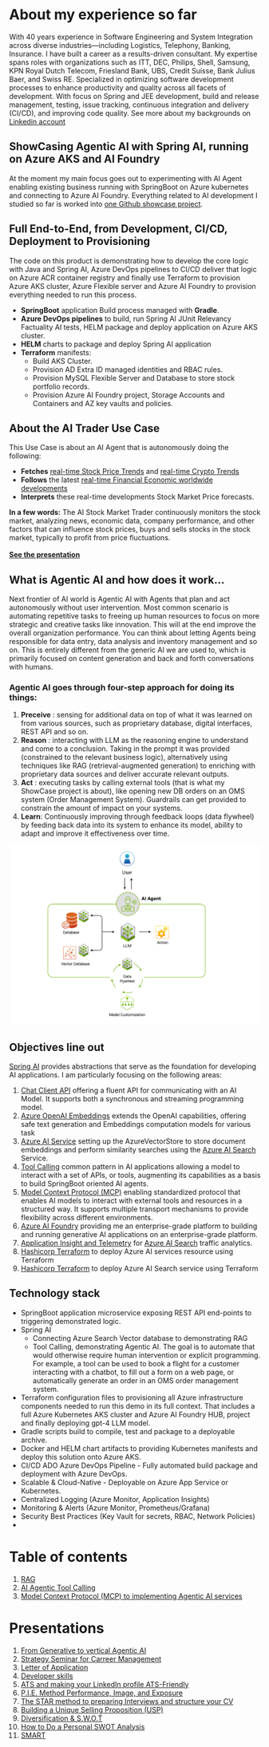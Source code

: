 # About my experience so far
With 40 years experience in Software Engineering and System Integration across diverse industries—including Logistics, Telephony, Banking, Insurance. I have built a career as a results-driven consultant. My expertise spans roles with organizations such as ITT, DEC, Philips, Shell, Samsung, KPN Royal Dutch Telecom, Friesland Bank, UBS, Credit Suisse, Bank Julius Baer, and Swiss RE.
Specialized in optimizing software development processes to enhance productivity and quality across all facets of development.
With focus on Spring and JEE development, build and release management, testing, issue tracking, continuous integration and delivery (CI/CD), and improving code quality.
See more about my backgrounds on [Linkedin account](https://www.linkedin.com/in/robert-rong-agile-solutions/)
## ShowCasing Agentic AI with Spring AI, running on Azure AKS and AI Foundry
At the moment my main focus goes out to experimenting with AI Agent enabling existing business running with SpringBoot on Azure kubernetes and connecting to Azure AI Foundry. Everything related to AI development I studied so far is worked into [one Github showcase project](https://github.com/agilesolutions/ai-trader/).
## Full End-to-End, from Development, CI/CD, Deployment to Provisioning
The code on this product is demonstrating how to develop the core logic with Java and Spring AI, Azure DevOps pipelines to  CI/CD deliver that logic on Azure ACR container registry and finally use Terraform to provision Azure AKS cluster, Azure Flexible server and Azure AI Foundry to provision everything needed to run this process.
- **SpringBoot** application Build process managed with **Gradle**.
- **Azure DevOps pipelines** to build, run Spring AI JUnit Relevancy Factuality AI tests, HELM package and deploy application on Azure AKS cluster.
- **HELM** charts to package and deploy Spring AI application
- **Terraform** manifests:
  - Build AKS Cluster.
  - Provision AD Extra ID managed identities and RBAC rules.
  - Provision MySQL Flexible Server and Database to store stock portfolio records.
  - Provision Azure AI Foundry project, Storage Accounts and Containers and AZ key vaults and policies.

## About the AI Trader Use Case
This Use Case is about an AI Agent that is autonomously doing the following:
- **Fetches** [real-time Stock Price Trends](https://twelvedata.com/) and [real-time Crypto Trends](https://finnhub.io/)
- **Follows** the latest [real-time Financial Economic worldwide developments](https://www.marketaux.com/)
- **Interprets** these real-time developments Stock Market Price forecasts. 
 
**In a few words:** The AI Stock Market Trader continuously monitors the stock market, analyzing news, economic data, company performance, and other factors that can influence stock prices,
buys and sells stocks in the stock market, typically to profit from price fluctuations.<br><br>
**[See the presentation](ppt/ai-trader.pdf)**
## What is Agentic AI and how does it work...
Next frontier of AI world is Agentic AI with Agents that plan and act autonomously without user intervention. Most common scenario is automating repetitive tasks to freeing up human resources to focus on more strategic and creative tasks like innovation. 
This will at the end improve the overall organization performance. You can think about letting Agents being responsible for data entry, data analysis and inventory management and so on.
This is entirely different from the generic AI we are used to, which is primarily focused on content generation and back and forth conversations with humans.

### Agentic AI goes through four-step approach for doing its things:
1. **Preceive** : sensing for additional data on top of what it was learned on from various sources, such as proprietary database, digital interfaces, REST API and so on.
2. **Reason** : interacting with LLM as the reasoning engine to understand and come to a conclusion. Taking in the prompt it was provided (constrained to the relevant business logic), alternatively using techniques like RAG (retrieval-augmented generation) to enriching with proprietary data sources and deliver accurate relevant outputs. 
3. **Act** : executing tasks by calling external tools (that is what my ShowCase project is about), like opening new DB orders on an OMS system (Order Management System). Guardrails can get provided to constrain the amount of impact on your systems.
4. **Learn**: Continuously improving through feedback loops (data flywheel) by feeding back data into its system to enhance its model, ability to adapt and improve it effectiveness over time.

<img title="The data Flywheel of adaptivity" alt="Alt text" src="/images/agentic.png">


## Objectives line out
[Spring AI](https://docs.spring.io/spring-ai/reference/index.html) provides abstractions that serve as the foundation for developing AI applications. I am particularly focusing on the following areas:
1. [Chat Client API](https://docs.spring.io/spring-ai/reference/api/chatclient.html) offering a fluent API for communicating with an AI Model. It supports both a synchronous and streaming programming model.
2. [Azure OpenAI Embeddings](https://docs.spring.io/spring-ai/reference/api/embeddings/azure-openai-embeddings.html) extends the OpenAI capabilities, offering safe text generation and Embeddings computation models for various task
3. [Azure AI Service](https://docs.spring.io/spring-ai/reference/api/vectordbs/azure.html) setting up the AzureVectorStore to store document embeddings and perform similarity searches using the [Azure AI Search](https://azure.microsoft.com/en-us/products/ai-services/ai-search/) Service.
4. [Tool Calling](https://docs.spring.io/spring-ai/reference/api/tools.html) common pattern in AI applications allowing a model to interact with a set of APIs, or tools, augmenting its capabilities as a basis to build SpringBoot oriented AI agents.
5. [Model Context Protocol (MCP)](https://docs.spring.io/spring-ai/reference/api/mcp/mcp-overview.html) enabling standardized protocol that enables AI models to interact with external tools and resources in a structured way. It supports multiple transport mechanisms to provide flexibility across different environments.
6. [Azure AI Foundry](https://learn.microsoft.com/en-us/azure/ai-foundry/what-is-ai-foundry) providing me an enterprise-grade platform to building and running generative AI applications on an enterprise-grade platform.
7. [Application Insight and Telemetry](https://learn.microsoft.com/en-us/previous-versions/azure/search/search-traffic-analytics?tabs=visual-studio-telemetry-client%2Cdotnet-correlation%2Cdotnet-properties%2Cdotnet-custom-events) for [Azure AI Search](https://learn.microsoft.com/en-us/azure/search/search-what-is-azure-search) traffic analytics.
8. [Hashicorp Terraform](https://learn.microsoft.com/en-us/azure/ai-services/create-account-terraform?tabs=azure-cli) to deploy Azure AI services resource using Terraform
9. [Hashicorp Terraform](https://learn.microsoft.com/en-us/azure/search/search-get-started-terraform) to deploy Azure AI Search service using Terraform

## Technology stack
- SpringBoot application microservice exposing REST API end-points to triggering demonstrated logic.
- Spring AI
  - Connecting Azure Search Vector database to demonstrating RAG
  - Tool Calling, demonstrating Agentic AI. The goal is to automate that would otherwise require human intervention or explicit programming. For example, a tool can be used to book a flight for a customer interacting with a chatbot, to fill out a form on a web page, or automatically generate an order in an OMS order management system.
- Terraform configuration files to provisioning all Azure infrastructure components needed to run this demo in its full context. That includes a full Azure Kubernetes AKS cluster and Azure AI Foundry HUB, project and finally deploying gpt-4 LLM model.
- Gradle scripts build to compile, test and package to a deployable archive.
- Docker and HELM chart artifacts to providing Kubernetes manifests and deploy this solution onto Azure AKS.
- CI/CD ADO Azure DevOps Pipeline - Fully automated build package and deployment with Azure DevOps.
- Scalable & Cloud-Native - Deployable on Azure App Service or Kubernetes.
- Centralized Logging (Azure Monitor, Application Insights)
- Monitoring & Alerts (Azure Monitor, Prometheus/Grafana)
- Security Best Practices (Key Vault for secrets, RBAC, Network Policies)
- 

# Table of contents
1. [RAG](pages/rag.md)
2. [AI Agentic Tool Calling](pages/tools.md)
3. [Model Context Protocol (MCP) to implementing Agentic AI services](pages/mcp.md)

# Presentations
1. [From Generative to vertical Agentic AI](presentations/presentation.md)
2. [Strategy Seminar for Carreer Management](presentations/seminar.md)
3. [Letter of Application](presentations/letterapplication.md)
4. [Developer skills](presentations/skills.md)
5. [ATS and making your LinkedIn profile ATS-Friendly](presentations/ats.md)
5. [P.I.E. Method Performance, Image, and Exposure](presentations/pie.md)
6. [The STAR method to preparing Interviews and structure your CV](presentations/star.md)
7. [Building a Unique Selling Proposition (USP)](presentations/usp.md)
8. [Diversification & S.W.O.T](presentations/diversification.md)
9. [How to Do a Personal SWOT Analysis](presentations/swot.md)
10. [SMART](presentations/smart.md)
